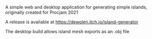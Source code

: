 A simple web and desktop application for generating simple islands, originally created for Procjam 2021

A release is available at https://dewolen.itch.io/island-generator

The desktop build allows island mesh exports as an .obj file
